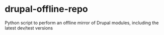 # drupal-offline-repo
Python script to perform an offline mirror of Drupal modules, including the latest dev/test versions
